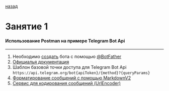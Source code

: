 [назад](../../README.md)

# Занятие 1
#### Использование Postman на примере Telegram Bot Api

___

1. Необходимо [создать](https://mrtext.ru/botfather-kak-sozdat-bota-v-telegram-instrukcziya-na-russkom.html) бота с помощью [@BotFather](https://t.me/BotFather) 
2. [Официалья документация](https://core.telegram.org/bots/api)
3. Шаблон базовой точки доступа для Telegram Bot Api ```https://api.telegram.org/bot{apiToken}/{method}?{queryParams}```
4. [Форматирование сообщений с помощью MarkdownV2](https://core.telegram.org/bots/api#formatting-options)
5. [Сервис для кодирования сообщений (UrlEncoder)](https://www.urlencoder.org)
